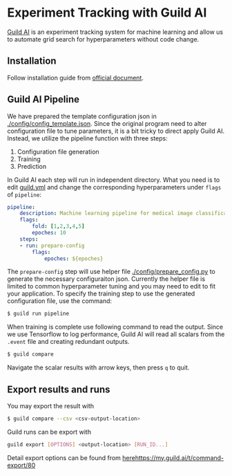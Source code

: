 # Experiment Tracking with Guild AI

[Guild AI](https://guild.ai/) is an experiment tracking system for machine learning and allow us to automate grid search for hyperparameters without code change. 

## Installation
Follow installation guide from [official document](https://my.guild.ai/t/get-started-with-guild-ai/35#install-guild-ai).

## Guild AI Pipeline

We have prepared the template configuration json in [./config/config_template.json](/config/config_template.json). Since the original program need to alter configuration file to tune parameters, it is a bit tricky to direct apply Guild AI. Instead, we utilize the pipeline function with three steps:
1. Configuration file generation
2. Training
3. Prediction 

In Guild AI each step will run in independent directory. What you need is to edit [guild.yml](./guild.yml) and change the corresponding hyperparameters under `flags` of `pipeline`:

```yml
pipeline:
    description: Machine learning pipeline for medical image classification
    flags: 
        fold: [1,2,3,4,5]
        epoches: 10
    steps:
    - run: prepare-config
        flags:
            epoches: ${epoches}
```

The `prepare-config` step will use helper file [./config/prepare_config.py](./config/prepare_config.py) to generate the necessary configuraiton json. Currently the helper file is limited to common hyperparameter tuning and you may need to edit to fit your application. To specify the training step to use the generated configuration file, use the command:

```bash
$ guild run pipeline
```

When training is complete use following command to read the output. Since we use Tensorflow to log performance, Guild AI will read all scalars from the `.event` file and creating redundant outputs. 

```bash
$ guild compare
```

Navigate the scalar results with arrow keys, then press `q` to quit.

## Export results and runs
You may export the result with
``` bash
$ guild compare --csv <csv-output-location>
```

Guild runs can be export with 

```bash
guild export [OPTIONS] <output-location> [RUN_ID...]
```
Detail export options can be found from [here]()https://my.guild.ai/t/command-export/80